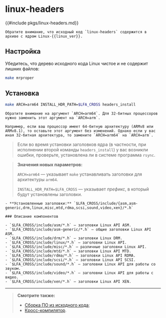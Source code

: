 # linux-headers

{{#include pkgs/linux-headers.md}}

```admonish warning title="Внимание"
Обратите внимание, что исходный код `linux-headers` содержится в архиве с ядром Linux-{{linux_ver}}.
```

## Настройка

Убедитесь, что дерево исходного кода Linux чистое и не содержит лишних файлов:

```bash
make mrproper
```

## Установка

```bash
make ARCH=arm64 INSTALL_HDR_PATH=$LFA_CROSS headers_install
```

```admonish warning title="Внимание"
Обратите внимание на аргумент `ARCH=arm64`. Для 32-битных процессоров нужно заменить этот аргумент на `ARCH=arm`.

Например, если ваш процессор имеет 64-битную архитектуру (ARMv8 или ARMv8.1), то оставьте этот аргумент без изменений. Однако если у вас иная 32-битная архитектура, то замените `ARCH=arm64` на `ARCH=arm`.
```

> Если во время установки заголовков ядра (в частности, при исполнении второй команды `headers_install`) у вас возникли ошибки, проверьте, установлена ли в системе программа `rsync`.

> **Значения новых параметров:**
>
> `ARCH=arm64` — указывает `make` устанавливать заголовки для архитектуры `arm64`.
>
> `INSTALL_HDR_PATH=$LFA_CROSS` — указывает *префикс*, в который будут установлены заголовки.

~~~admonish note title="Содержимое пакета" collapsible=true
- **Установленные заголовки:** `$LFA_CROSS/include/{asm,asm-generic,drm,linux,misc,mtd,rdma,scsi,sound,video,xen}/*.h`

### Описание компонентов

- `$LFA_CROSS/include/asm/*.h` — заголовки Linux API ASM.
- `$LFA_CROSS/include/asm-generic/*.h` — общие заголовки Linux API ASM.
- `$LFA_CROSS/include/drm/*.h` — заголовки Linux DRM.
- `$LFA_CROSS/include/linux/*.h` — заголовки Linux API.
- `$LFA_CROSS/include/misc/*.h` — различные заголовки Linux API.
- `$LFA_CROSS/include/mtd/*.h` — заголовки Linux API MTD.
- `$LFA_CROSS/include/rdma/*.h` — заголовки Linux API RDMA.
- `$LFA_CROSS/include/scsi/*.h` — заголовки Linux API SCSI.
- `$LFA_CROSS/include/sound/*.h` — заголовки Linux API для работы со звуком.
- `$LFA_CROSS/include/video/*.h` — заголовки Linux API для работы с видео.
- `$LFA_CROSS/include/xen/*.h` — заголовки Linux API XEN.
~~~

---

> **Смотрите также:**
>
> - [Сборка ПО из исходного кода](../additional/compile.md);
> - [Кросс-компилятор](../additional/cross-compiler.md).
